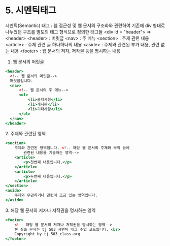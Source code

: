 # 5. 시멘틱태그



시멘틱(Semantic) 태그 : 웹 접근성 및 웹 문서의 구조화와 관련하여 기존에 div 형태로 나누었던 구조를 별도의 태그 형식으로 정의한 태그들 \<div id = "header"> => \<header> \<header> : 머릿글 \<nav> : 주 메뉴 \<section> : 주제 관련 내용 \<article> : 주제 관련 글 하나하나의 내용 \<aside> : 주제와 관련된 부가 내용, 관련 없는 내용 \<footer> : 웹 문서의 저자, 저작권 등을 명시하는 내용

1. 웹 문서의 머릿글

```jsx
<header>
  <!-- 웹 문서의 머릿글-->
  머릿글입니다.
  <nav>
      <!-- 웹 문서의 주 메뉴-->
      <ul>
          <li>공지사항</li>
          <li>게시판</li>
          <li>기타사항</li>
      </ul>
  </nav>
</header>
```

2\. 주제와 관련된 영역

```jsx
<section>
    주제와 관련된 영역입니다. <!-- 해당 웹 문서의 주제와 목적 등에 
		관련된 내용을 기술하는 영역-->
    <article>
        <p>첫번째 내용입니다.</p>
    </article>
    <article>
        <p>두번째 내용입니다.</p>
    </article>
</section>
<aside>
    주제와 무관하거나 관련이 조금 있는 영역입니다.
</aside>
```

3\. 해당 웹 문서의 저자나 저작권을 명시하는 영역

```jsx
<footer>
    <!-- 해당 웹 문서의 저자나 저작권을 명시하는 영역-->
    본 실습 문서는 tj 503 시멘틱 태그 수업 코드입니다. <br>
    Copyright by tj_503_class.org
</footer>
```

